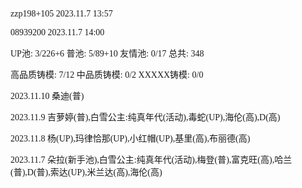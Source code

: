 <font face="Fira Code">

zzp198+105 2023.11.7 13:57

08939200 2023.11.7 14:00

UP池: 3/226+6  普池: 5/89+10  友情池: 0/17  总共: 348

高品质铸模: 7/12  中品质铸模: 0/2  XXXXX铸模: 0/0

2023.11.10 桑迪(普)

2023.11.9 吉萝婷(普),白雪公主:纯真年代(活动),毒蛇(UP),海伦(高),D(高)

2023.11.8 杨(UP),玛律恰那(UP),小红帽(UP),基里(高),布丽德(高)

2023.11.7 朵拉(新手池),白雪公主:纯真年代(活动),梅登(普),富克旺(高),哈兰(普),D(普),索达(UP),米兰达(高),海伦(高)

</font>
